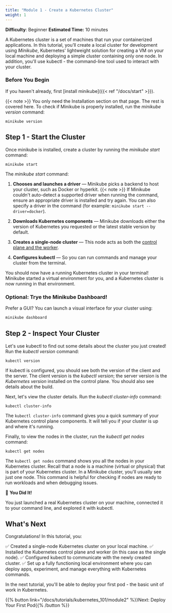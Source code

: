 ```yaml
---
title: "Module 1 - Create a Kubernetes Cluster"
weight: 1
--- 
```


**Difficulty**: Beginner
**Estimated Time:** 10 minutes

A Kubernetes cluster is a set of machines that run your containerized applications. In this tutorial, you’ll create a local cluster for development using _Minikube_, Kubernetes' lightweight solution for creating a VM on your local machine and deploying a simple cluster containing only one node. In addition, you'll use kubectl - the command-line tool used to interact with your cluster.

### Before You Begin

If you haven't already, first [install minikube]({{< ref "/docs/start" >}}).  

{{< note >}} You only need the Installation section on that page. The rest is covered here. To check if Minikube is properly installed, run the *minikube version* command:

```shell
minikube version
```

## Step 1 - Start the Cluster


Once minikube is installed, create a cluster by running the *minikube start* command:

```shell
minikube start
```

The _minikube start_ command:

1. **Chooses and launches a driver** — Minikube picks a backend to host your cluster, such as Docker or hyperkit. {{< note >}} If Minikube couldn't auto-detect a supported driver when running the command, ensure an appropriate driver is installed and try again. You can also specify a driver in the command (for example: `minikube start --driver=docker`).

2. **Downloads Kubernetes components** — Minikube downloads either the version of Kubernetes you requested or the latest stable version by default.

3. **Creates a single-node cluster** — This node acts as both the <a href="https://kubernetes.io/docs/tutorials/kubernetes-basics/create-cluster/cluster-intro/" target="_blank">control plane and the worker</a>.

4. **Configures kubectl** — So you can run commands and manage your cluster from the terminal.

You should now have a running Kubernetes cluster in your terminal! Minikube started a virtual environment for you, and a Kubernetes cluster is now running in that environment. 

### Optional: Trye the Minikube Dashboard!

Prefer a GUI? You can launch a visual interface for your cluster using:

```bash
minikube dashboard
```

## Step 2 - Inspect Your Cluster

Let's use kubectl to find out some details about the cluster you just created! Run the *kubectl version* command:

```shell
kubectl version
```
If kubectl is configured, you should see both the version of the client and the server. The client version is the _kubectl version_; the server version is the _Kubernetes version_ installed on the control plane. You should also see details about the build.


Next, let's view the cluster details. Run the *kubectl cluster-info* command:

```shell
kubectl cluster-info
```

The `kubectl cluster-info` command gives you a quick summary of your Kubernetes control plane components. It will tell you if your cluster is up and  where it's running. 


Finally, to view the nodes in the cluster, run the *kubectl get nodes* command:

```shell
kubectl get nodes
```

The `kubectl get nodes` command shows you all the nodes in your Kubernetes cluster. Recall that a node is a machine (virtual or physical) that is part of your Kubernetes cluster. In a Minikube cluster, you'll usually see just one node. This command is helpful for checking if nodes are ready to run workloads and when debugging issues.



🎉 **You Did It!**

You just launched a real Kubernetes cluster on your machine, connected it to your command line, and explored it with kubectl.

## What's Next

Congratulations! In this tutorial, you:

✅ Created a single-node Kubernetes cluster on your local machine.
✅ Installed the Kubernetes control plane and worker (in this case as the single node).
✅ Configured kubectl to communicate with the newly created cluster.
✅ Set up a fully functioning local environment where you can deploy apps, experiment, and manage everything with Kubernetes commands.

In the next tutorial, you'll be able to deploy your first pod - the basic unit of work in Kubernetes.

{{% button link="/docs/tutorials/kubernetes_101/module2" %}}Next: Deploy Your First Pod{{% /button %}}
